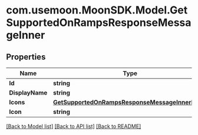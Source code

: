 # com.usemoon.MoonSDK.Model.GetSupportedOnRampsResponseMessageInner

## Properties

Name | Type | Description | Notes
------------ | ------------- | ------------- | -------------
**Id** | **string** |  | 
**DisplayName** | **string** |  | 
**Icons** | [**GetSupportedOnRampsResponseMessageInnerIcons**](GetSupportedOnRampsResponseMessageInnerIcons.md) |  | 
**Icon** | **string** |  | 

[[Back to Model list]](../README.md#documentation-for-models) [[Back to API list]](../README.md#documentation-for-api-endpoints) [[Back to README]](../README.md)

